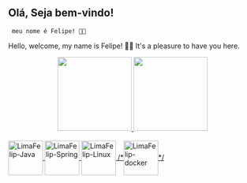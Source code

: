 
## Olá, Seja bem-vindo! 
     meu nome é Felipe! 👋😊
     
Hello, welcome, my name is Felipe! 👋😊
It's a pleasure to have you here. 


<div align="center">
  <a href="https://github.com/LimaFelip">
  <img align="" height="150em" src="https://github-readme-stats.vercel.app/api?username=LimaFelip&show_icons=true&theme=dracula&include_all_commits=true&count_private=true"/>
  <img height="150em" width="" align="" src="https://github-readme-stats.vercel.app/api/top-langs/?username=LimaFelip&layout=compact&langs_count=7&theme=dracula"/>
</div>
  
<div style="display: inline_block"><br>
<img align="center" alt="LimaFelip-Java" height="70" width="70" src="https://cdn.jsdelivr.net/gh/devicons/devicon/icons/java/java-original.svg" />
<img align="center" alt="LimaFelip-Spring" height="70" width="70"
 src="https://cdn.jsdelivr.net/gh/devicons/devicon/icons/spring/spring-original-wordmark.svg" />
<img align="center" alt="LimaFelip-Linux" height="70" width="70"
 src="https://cdn.jsdelivr.net/gh/devicons/devicon/icons/linux/linux-original.svg" />
/*<img align="center" alt="LimaFelip-docker" height="70" width="70"
 src="https://cdn.jsdelivr.net/gh/devicons/devicon/icons/docker/docker-original.svg" />*/
         
</div>  

<div style="display: inline_block"><br>
  <br>
  <br>
